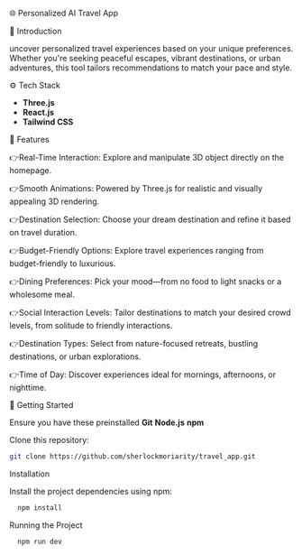 🌐 Personalized AI Travel App

🤖 Introduction

uncover personalized travel experiences based on your unique preferences. Whether you're seeking peaceful escapes, vibrant destinations, or urban adventures, this tool tailors recommendations to match your pace and style. 

⚙️ Tech Stack

- **Three.js**
- **React.js**
- **Tailwind CSS**

🔋 Features

👉Real-Time Interaction: Explore and manipulate 3D object directly on the homepage.

👉Smooth Animations: Powered by Three.js for realistic and visually appealing 3D rendering.

👉Destination Selection: Choose your dream destination and refine it based on travel duration.

👉Budget-Friendly Options: Explore travel experiences ranging from budget-friendly to luxurious.

👉Dining Preferences: Pick your mood—from no food to light snacks or a wholesome meal.

👉Social Interaction Levels: Tailor destinations to match your desired crowd levels, from 
  solitude to friendly interactions.
  
👉Destination Types: Select from nature-focused retreats, bustling destinations, or urban 
  explorations.
  
👉Time of Day: Discover experiences ideal for mornings, afternoons, or nighttime.

🚀 Getting Started

Ensure you have these preinstalled
**Git**
**Node.js**
**npm**

Clone this repository:  
   ```bash
   git clone https://github.com/sherlockmoriarity/travel_app.git
```

Installation

Install the project dependencies using npm:
   ```bash
     npm install
```
Running the Project
   ```bash
     npm run dev
```



